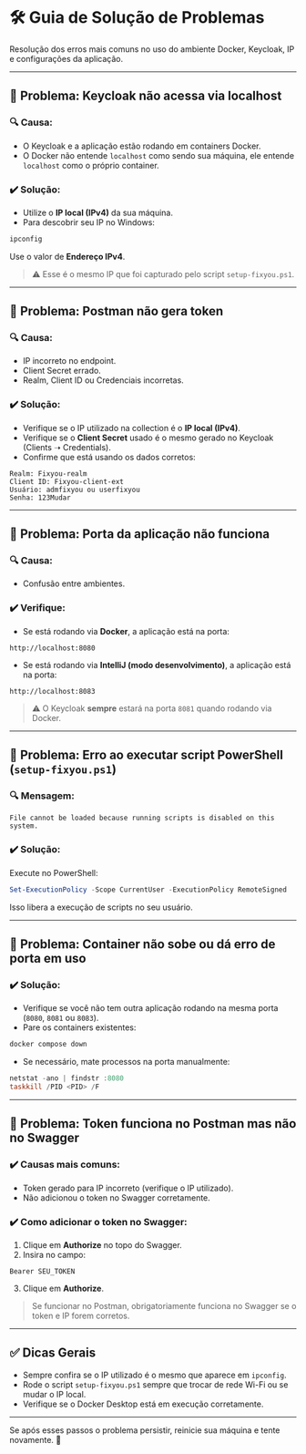 
# 🛠️ Guia de Solução de Problemas

Resolução dos erros mais comuns no uso do ambiente Docker, Keycloak, IP e configurações da aplicação.

---

## 🚫 Problema: Keycloak não acessa via localhost

### 🔍 Causa:

- O Keycloak e a aplicação estão rodando em containers Docker.
- O Docker não entende `localhost` como sendo sua máquina, ele entende `localhost` como o próprio container.

### ✔️ Solução:

- Utilize o **IP local (IPv4)** da sua máquina.
- Para descobrir seu IP no Windows:

```powershell
ipconfig
```

Use o valor de **Endereço IPv4**.

> ⚠️ Esse é o mesmo IP que foi capturado pelo script `setup-fixyou.ps1`.

---

## 🚫 Problema: Postman não gera token

### 🔍 Causa:

- IP incorreto no endpoint.
- Client Secret errado.
- Realm, Client ID ou Credenciais incorretas.

### ✔️ Solução:

- Verifique se o IP utilizado na collection é o **IP local (IPv4)**.
- Verifique se o **Client Secret** usado é o mesmo gerado no Keycloak (Clients ➝ Credentials).
- Confirme que está usando os dados corretos:

```
Realm: Fixyou-realm
Client ID: Fixyou-client-ext
Usuário: admfixyou ou userfixyou
Senha: 123Mudar
```

---

## 🚫 Problema: Porta da aplicação não funciona

### 🔍 Causa:

- Confusão entre ambientes.

### ✔️ Verifique:

- Se está rodando via **Docker**, a aplicação está na porta:

```
http://localhost:8080
```

- Se está rodando via **IntelliJ (modo desenvolvimento)**, a aplicação está na porta:

```
http://localhost:8083
```

> ⚠️ O Keycloak **sempre** estará na porta `8081` quando rodando via Docker.

---

## 🚫 Problema: Erro ao executar script PowerShell (`setup-fixyou.ps1`)

### 🔍 Mensagem:

```
File cannot be loaded because running scripts is disabled on this system.
```

### ✔️ Solução:

Execute no PowerShell:

```powershell
Set-ExecutionPolicy -Scope CurrentUser -ExecutionPolicy RemoteSigned
```

Isso libera a execução de scripts no seu usuário.

---

## 🚫 Problema: Container não sobe ou dá erro de porta em uso

### ✔️ Solução:

- Verifique se você não tem outra aplicação rodando na mesma porta (`8080`, `8081` ou `8083`).
- Pare os containers existentes:

```bash
docker compose down
```

- Se necessário, mate processos na porta manualmente:

```powershell
netstat -ano | findstr :8080
taskkill /PID <PID> /F
```

---

## 🚫 Problema: Token funciona no Postman mas não no Swagger

### ✔️ Causas mais comuns:

- Token gerado para IP incorreto (verifique o IP utilizado).
- Não adicionou o token no Swagger corretamente.

### ✔️ Como adicionar o token no Swagger:

1. Clique em **Authorize** no topo do Swagger.
2. Insira no campo:

```
Bearer SEU_TOKEN
```

3. Clique em **Authorize**.

> Se funcionar no Postman, obrigatoriamente funciona no Swagger se o token e IP forem corretos.

---

## ✅ Dicas Gerais

- Sempre confira se o IP utilizado é o mesmo que aparece em `ipconfig`.
- Rode o script `setup-fixyou.ps1` sempre que trocar de rede Wi-Fi ou se mudar o IP local.
- Verifique se o Docker Desktop está em execução corretamente.

---

Se após esses passos o problema persistir, reinicie sua máquina e tente novamente. 🚀
